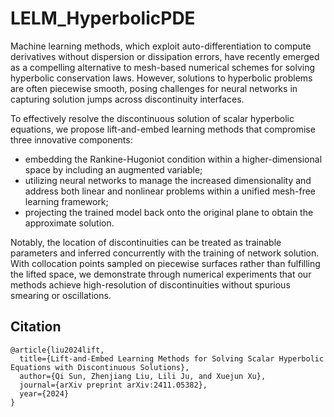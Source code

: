 # LELM_HyperbolicPDE

Machine learning methods, which exploit auto-differentiation to compute derivatives without dispersion or dissipation errors, have recently emerged as a compelling alternative to mesh-based numerical schemes for solving hyperbolic conservation laws. However, solutions to hyperbolic problems are often piecewise smooth, posing challenges for neural networks in capturing solution jumps across discontinuity interfaces. 

To effectively resolve the discontinuous solution of scalar hyperbolic equations, we propose lift-and-embed learning methods that compromise three innovative components: 

-  embedding the Rankine-Hugoniot condition within a higher-dimensional space by including an augmented variable;
-  utilizing neural networks to manage the increased dimensionality and address both linear and nonlinear problems within a unified mesh-free learning framework;
-  projecting the trained model back onto the original plane to obtain the approximate solution.

Notably, the location of discontinuities can be treated as trainable parameters and inferred concurrently with the training of network solution. With collocation points sampled on piecewise surfaces rather than fulfilling the lifted space, we demonstrate through numerical experiments that our methods achieve high-resolution of discontinuities without spurious smearing or oscillations.

## Citation

    @article{liu2024lift,
      title={Lift-and-Embed Learning Methods for Solving Scalar Hyperbolic Equations with Discontinuous Solutions},
      author={Qi Sun, Zhenjiang Liu, Lili Ju, and Xuejun Xu},
      journal={arXiv preprint arXiv:2411.05382},
      year={2024}
    }
